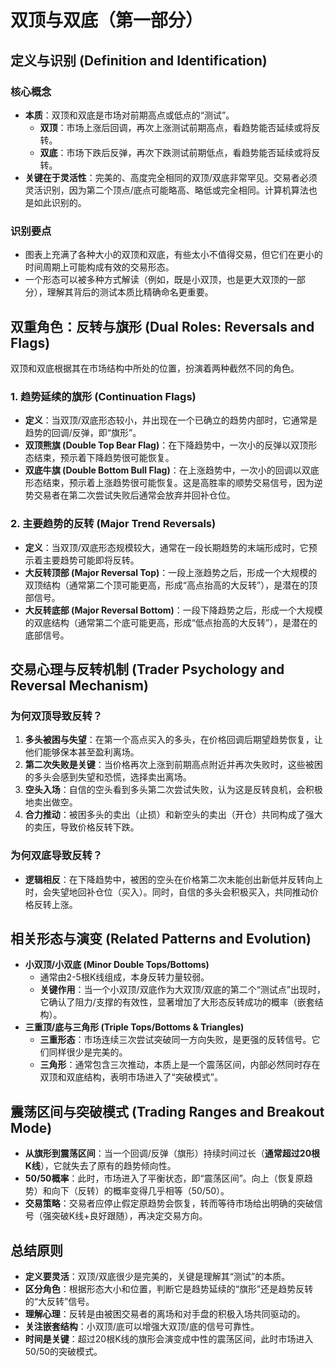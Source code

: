# 双顶与双底（第一部分）

## 定义与识别 (Definition and Identification)

### 核心概念
-   **本质**：双顶和双底是市场对前期高点或低点的“测试”。
    -   **双顶**：市场上涨后回调，再次上涨测试前期高点，看趋势能否延续或将反转。
    -   **双底**：市场下跌后反弹，再次下跌测试前期低点，看趋势能否延续或将反转。
-   **关键在于灵活性**：完美的、高度完全相同的双顶/双底非常罕见。交易者必须灵活识别，因为第二个顶点/底点可能略高、略低或完全相同。计算机算法也是如此识别的。

### 识别要点
-   图表上充满了各种大小的双顶和双底，有些太小不值得交易，但它们在更小的时间周期上可能构成有效的交易形态。
-   一个形态可以被多种方式解读（例如，既是小双顶，也是更大双顶的一部分），理解其背后的测试本质比精确命名更重要。

## 双重角色：反转与旗形 (Dual Roles: Reversals and Flags)

双顶和双底根据其在市场结构中所处的位置，扮演着两种截然不同的角色。

### 1. 趋势延续的旗形 (Continuation Flags)
-   **定义**：当双顶/双底形态较小，并出现在一个已确立的趋势内部时，它通常是趋势的回调/反弹，即“旗形”。
-   **双顶熊旗 (Double Top Bear Flag)**：在下降趋势中，一次小的反弹以双顶形态结束，预示着下降趋势很可能恢复。
-   **双底牛旗 (Double Bottom Bull Flag)**：在上涨趋势中，一次小的回调以双底形态结束，预示着上涨趋势很可能恢复。这是高胜率的顺势交易信号，因为逆势交易者在第二次尝试失败后通常会放弃并回补仓位。

### 2. 主要趋势的反转 (Major Trend Reversals)
-   **定义**：当双顶/双底形态规模较大，通常在一段长期趋势的末端形成时，它预示着主要趋势可能即将反转。
-   **大反转顶部 (Major Reversal Top)**：一段上涨趋势之后，形成一个大规模的双顶结构（通常第二个顶可能更高，形成“高点抬高的大反转”），是潜在的顶部信号。
-   **大反转底部 (Major Reversal Bottom)**：一段下降趋势之后，形成一个大规模的双底结构（通常第二个底可能更高，形成“低点抬高的大反转”），是潜在的底部信号。

## 交易心理与反转机制 (Trader Psychology and Reversal Mechanism)

### 为何双顶导致反转？
1.  **多头被困与失望**：在第一个高点买入的多头，在价格回调后期望趋势恢复，让他们能够保本甚至盈利离场。
2.  **第二次失败是关键**：当价格再次上涨到前期高点附近并再次失败时，这些被困的多头会感到失望和恐慌，选择卖出离场。
3.  **空头入场**：自信的空头看到多头第二次尝试失败，认为这是反转良机，会积极地卖出做空。
4.  **合力推动**：被困多头的卖出（止损）和新空头的卖出（开仓）共同构成了强大的卖压，导致价格反转下跌。

### 为何双底导致反转？
-   **逻辑相反**：在下降趋势中，被困的空头在价格第二次未能创出新低并反转向上时，会失望地回补仓位（买入）。同时，自信的多头会积极买入，共同推动价格反转上涨。

## 相关形态与演变 (Related Patterns and Evolution)

-   **小双顶/小双底 (Minor Double Tops/Bottoms)**
    -   通常由2-5根K线组成，本身反转力量较弱。
    -   **关键作用**：当一个小双顶/双底作为大双顶/双底的第二个“测试点”出现时，它确认了阻力/支撑的有效性，显著增加了大形态反转成功的概率（嵌套结构）。
-   **三重顶/底与三角形 (Triple Tops/Bottoms & Triangles)**
    -   **三重形态**：市场连续三次尝试突破同一方向失败，是更强的反转信号。它们同样很少是完美的。
    -   **三角形**：通常包含三次推动，本质上是一个震荡区间，内部必然同时存在双顶和双底结构，表明市场进入了“突破模式”。

## 震荡区间与突破模式 (Trading Ranges and Breakout Mode)

-   **从旗形到震荡区间**：当一个回调/反弹（旗形）持续时间过长（**通常超过20根K线**），它就失去了原有的趋势倾向性。
-   **50/50概率**：此时，市场进入了平衡状态，即“震荡区间”。向上（恢复原趋势）和向下（反转）的概率变得几乎相等（50/50）。
-   **交易策略**：交易者应停止假定原趋势会恢复，转而等待市场给出明确的突破信号（强突破K线+良好跟随），再决定交易方向。

## 总结原则
-   **定义要灵活**：双顶/双底很少是完美的，关键是理解其“测试”的本质。
-   **区分角色**：根据形态大小和位置，判断它是趋势延续的“旗形”还是趋势反转的“大反转”信号。
-   **理解心理**：反转是由被困交易者的离场和对手盘的积极入场共同驱动的。
-   **关注嵌套结构**：小双顶/底可以增强大双顶/底的信号可靠性。
-   **时间是关键**：超过20根K线的旗形会演变成中性的震荡区间，此时市场进入50/50的突破模式。